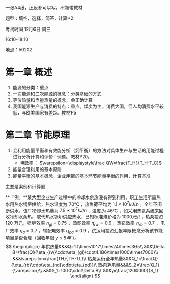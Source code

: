 一张A4纸，正反都可以写，不能带教材

题型：填空，选择，简答，计算*2

考试时间 12月6日 周三 

16:10-18:10

地点：50202

# 第一章 概述

1. 能源的分类：重点
2. 一次能源和二次能源的概念：分类基础的方式
3. 等价热量和当量热量的概念，会正确计算
4. 我国能源生产与消费的特点：重点。煤炭为主，消费大国，但人均消费水平较低，与欧美国家有差距。教材P5

# 第二章 节能原理

1. 会利用能量平衡和有效能分析（㶲平衡）的方法对具体生产与生活的用能过程进行分析计算和评价：例题。教材P20。
   * 㶲效率： $\varepsilon=\displaystyle\frac QW=\frac{T_H}{T_H-T_C}$ 
2. 能量合理利用的基本原则
3. 能量平衡的基本概念，企业用能的基本环节能量平衡的作用，计算基准

主要是案例和计算题

**「例」**某大型企业生产过程中的冷却水余热没有得到利用，职工生活所需热水用热水锅炉供给，热水温度为 $70℃$ ，热负荷平均为 $1.1×10^7kJ/h$ ，全年不间断供水，该厂冷却水热量为 $7.5×10^7kJ/h$ ，温度为 $46℃$ ，如采用热泵系统来回收冷却水余热，取代热水锅炉供应热水，已知标准煤价格为 $1000元/t$ ，热泵投资 $120$ 万元，锅炉效率 $\eta_{gl}=0.75$ ，热网效率 $\eta_{rw}=0.9$ ，热泵效率 $\eta_{rb}=0.7$ ，电厂效率 $\eta_d=0.7$ ，输配电效率 $\eta_{pd}=0.9$ ，试运用投资汇报年限概念分析该节能项目是否合理（回收年限 $y\le5年$ ）。
$$
\begin{align}
年供热量&&&Q=1.1\times10^7\times24\times365\\
&&&\Delta B=\frac{Q}{\eta_{rw}\cdot\eta_{gl}\cdot4.186\times1000\times7000}\\
&&&\varepsilon=\frac{TH}{TH-TL}\\
热泵运行全年热量&&&Q_1=\frac{Q}{\eta_{rb}\cdot\eta_{nd}\cdot\eta_{pd}}\\
热泵耗电量&&&S_2=\frac{Q_1}{\varepsilon}\\
&&&S_1=1000\cdot\Delta B\\
&&&y=\frac{1200000}{S_1}
\end{align}
$$


